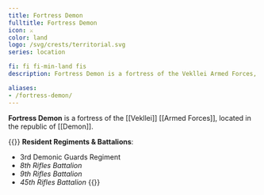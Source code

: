 ```yaml
---
title: Fortress Demon
fulltitle: Fortress Demon
icon: ⚔️
color: land
logo: /svg/crests/territorial.svg
series: location

fi: fi fi-min-land fis
description: Fortress Demon is a fortress of the Vekllei Armed Forces, located in the republic of Demon.

aliases:
- /fortress-demon/
---
```

**Fortress Demon** is a fortress of the [[Vekllei]] [[Armed Forces]], located in the republic of [[Demon]].

{{<note table>}}
**Resident Regiments & Battalions**:

* 3rd Demonic Guards Regiment
* *8th Rifles Battalion*
* *9th Rifles Battalion*
* *45th Rifles Battalion*
{{</note>}}

